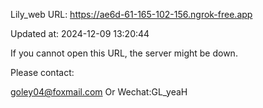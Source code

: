 Lily_web URL: https://ae6d-61-165-102-156.ngrok-free.app

Updated at: 2024-12-09 13:20:44

If you cannot open this URL, the server might be down.

Please contact: 

goley04@foxmail.com Or Wechat:GL_yeaH